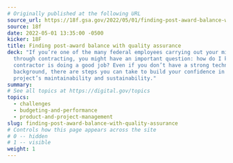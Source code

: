 ```yaml
---
# Originally published at the following URL
source_url: https://18f.gsa.gov/2022/05/01/finding-post-award-balance-with-quality-assurance/
source: 18f
date: 2022-05-01 13:35:00 -0500
kicker: 18F
title: Finding post-award balance with quality assurance
deck: "If you’re one of the many federal employees carrying out your mission
  through contracting, you might have an important question: how do I know if my
  contractor is doing a good job? Even if you don’t have a strong technical
  background, there are steps you can take to build your confidence in the
  project’s maintainability and sustainability."
summary:
# See all topics at https://digital.gov/topics
topics:
  - challenges
  - budgeting-and-performance
  - product-and-project-management
slug: finding-post-award-balance-with-quality-assurance
# Controls how this page appears across the site
# 0 -- hidden
# 1 -- visible
weight: 1
---
```


